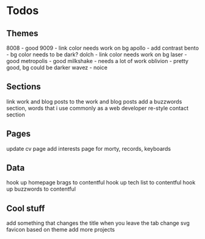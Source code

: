 # Todos

## Themes

8008 - good
9009 - link color needs work on bg
apollo - add contrast
bento - bg color needs to be dark?
dolch - link color needs work on bg
laser - good
metropolis - good
milkshake - needs a lot of work
oblivion - pretty good, bg could be darker
wavez - noice

## Sections

link work and blog posts to the work and blog posts
add a buzzwords section, words that i use commonly as a web developer
re-style contact section

## Pages

update cv page
add interests page for morty, records, keyboards

## Data

hook up homepage brags to contentful
hook up tech list to contentful
hook up buzzwords to contentful

## Cool stuff

add something that changes the title when you leave the tab
change svg favicon based on theme
add more projects
